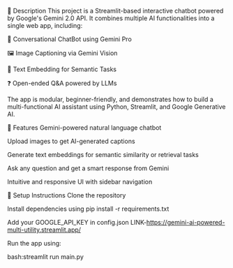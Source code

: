 📝 Description
This project is a Streamlit-based interactive chatbot powered by Google's Gemini 2.0 API. It combines multiple AI functionalities into a single web app, including:

💬 Conversational ChatBot using Gemini Pro

🖼️ Image Captioning via Gemini Vision

🔡 Text Embedding for Semantic Tasks

❓ Open-ended Q&A powered by LLMs

The app is modular, beginner-friendly, and demonstrates how to build a multi-functional AI assistant using Python, Streamlit, and Google Generative AI.

🚀 Features
Gemini-powered natural language chatbot

Upload images to get AI-generated captions

Generate text embeddings for semantic similarity or retrieval tasks

Ask any question and get a smart response from Gemini

Intuitive and responsive UI with sidebar navigation

🔧 Setup Instructions
Clone the repository

Install dependencies using pip install -r requirements.txt

Add your GOOGLE_API_KEY in config.json
LINK-https://gemini-ai-powered-multi-utility.streamlit.app/


Run the app using:

bash:streamlit run main.py


